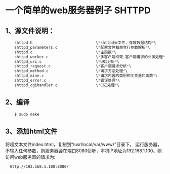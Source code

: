 一个简单的web服务器例子 SHTTPD
====
## 1、源文件说明：
``` c
    shttpd.h                            \*shttpd头文件，存放数据结构*\
    shttpd_parameters.c                 \*配置文件和命令行参数解析*\
    shttpd.c                            \*主函数*\
    shttpd_worker.c                     \*多客户端框架,客户端请求的业务处理*\
    shttpd_uri.c                        \*URI分析*\
    shttpd_request.c                    \*客户端请求分析*\
    shttpd_method.c                     \*请求方法处理*\
    shttpd_mine.c                       \*请求内容的类别相关变量和函数*\
    shttpd_error.c                      \*错误处理*\
    shttpd_cgihandler.c                 \*CGI处理*\
```
## 2、编译
``` bash 
    $ sudo make
```
## 3、添加html文件
  将超文本文件index.html，复制到“/usr/local/var/www/”目录下。
  运行服务器，不输入任何参数，则服务器会在端口8080侦听，本机IP地址为192.168.1.100。则访问web服务器的请求为:
``` bash
  http://192.168.1.100:8080/
```
